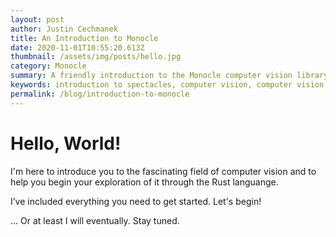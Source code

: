 ```yaml
---
layout: post
author: Justin Cechmanek
title: An Introduction to Monocle
date: 2020-11-01T10:55:20.613Z
thumbnail: /assets/img/posts/hello.jpg
category: Monocle
summary: A friendly introduction to the Monocle computer vision library
keywords: introduction to spectacles, computer vision, computer vision in rust 
permalink: /blog/introduction-to-monocle
---
```

# Hello, World! 

I'm here to introduce you to the fascinating field of computer vision and to help you begin your
exploration of it through the Rust languange.

I’ve included everything you need to get started. Let's begin!


... Or at least I will eventually. Stay tuned.